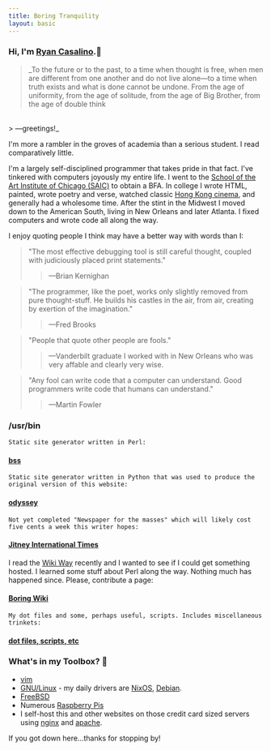 ```yaml
---
title: Boring Tranquility
layout: basic
---
```


### Hi, I'm <a href="mailto:ryan@boringtranquility.io" rel="me">Ryan Casalino</a>.<span>&#129488;</span> 

> _To the future or to the past, to a time when thought is free, when men are different from one another and do not live alone<span>&mdash;</span>to a time when truth exists and what is done cannot be undone. From the age of uniformity, from the age of solitude, from the age of Big Brother, from the age of double think
<br>
> <span>&mdash;</span>greetings!_

I'm more a rambler in the groves of academia than a serious student. I read comparatively little.

I'm a largely self-disciplined programmer that takes pride in that fact. I've tinkered with computers joyously my entire life. I went to the [School of the Art Institute of Chicago (SAIC)](https://en.wikipedia.org/wiki/School_of_the_Art_Institute_of_Chicago) to obtain a BFA. In college I wrote HTML, painted, wrote poetry and verse, watched classic [Hong Kong cinema](https://en.wikipedia.org/wiki/A_Better_Tomorrow), and generally had a wholesome time. After the stint in the Midwest I moved down to the American South, living in New Orleans and later Atlanta. I fixed computers and wrote code all along the way.

I enjoy quoting people I think may have a better way with words than I:

> "The most effective debugging tool is still careful thought, coupled with judiciously placed print statements." 
>> <span>&mdash;</span>Brian Kernighan

> "The programmer, like the poet, works only slightly removed from pure thought-stuff. He builds his castles in the air, from air, creating by exertion of the imagination."
>> <span>&mdash;</span>Fred Brooks

> "People that quote other people are fools."
>> <span>&mdash;</span>Vanderbilt graduate I worked with in New Orleans who was very affable and clearly very wise.

> "Any fool can write code that a computer can understand. Good programmers write code that humans can understand."
>> <span>&mdash;</span>Martin Fowler

### /usr/bin

	Static site generator written in Perl:
#### [bss](https://git.sr.ht/~rjpcasalino/bss)

	Static site generator written in Python that was used to produce the original version of this website:
#### [odyssey](https://git.sr.ht/~rjpcasalino/odyssey)

	Not yet completed "Newspaper for the masses" which will likely cost five cents a week this writer hopes:
#### [Jitney International Times](https://www.jitney.cab/)

I read the [Wiki Way](http://wiki.org/wiki.cgi?WikiWay) recently and I wanted to see if I could get something hosted. I learned some stuff about Perl along the way. Nothing much has happened since. Please, contribute a page:
#### [Boring Wiki](https://wiki.boringtranquility.io)

	My dot files and some, perhaps useful, scripts. Includes miscellaneous trinkets:
#### [dot files, scripts, etc](https://git.sr.ht/~rjpcasalino/Shangri-la)

### What's in my Toolbox? <span>&#129520;</span>
- [vim](https://www.vim.org/)
- [GNU/Linux](https://www.gnu.org/) - my daily drivers are [NixOS](https://nixos.org/), [Debian](https://www.debian.org/).
- [FreeBSD](https://www.freebsd.org/)
- Numerous [Raspberry Pis](https://www.raspberrypi.org/)
- I self-host this and other websites on those credit card sized servers using [nginx](https://nginx.org/) and [apache](https://www.apache.org/).

If you got down here...thanks for stopping by!
